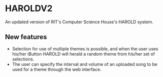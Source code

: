 HAROLDV2
========

An updated version of RIT's Computer Science House's HAROLD system.

New features
------------
* Selection for use of multiple themes is possible, and when the user uses his/her iButton
  HAROLD will herald a random theme from his/her set of selections.
* The user can specify the interval and volume of an uploaded song to be used for a theme through
  the web interface.
